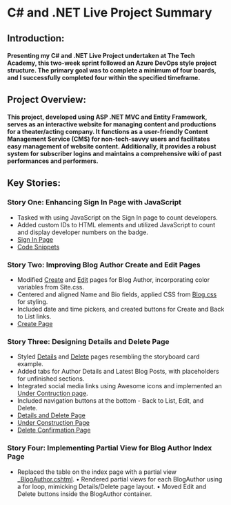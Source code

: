 # C# and .NET Live Project Summary
## Introduction:
#### Presenting my C# and .NET Live Project undertaken at The Tech Academy, this two-week sprint followed an Azure DevOps style project structure. The primary goal was to complete a minimum of four boards, and I successfully completed four within the specified timeframe.
## Project Overview:
#### This project, developed using ASP .NET MVC and Entity Framework, serves as an interactive website for managing content and productions for a theater/acting company. It functions as a user-friendly Content Management Service (CMS) for non-tech-savvy users and facilitates easy management of website content. Additionally, it provides a robust system for subscriber logins and maintains a comprehensive wiki of past performances and performers.
## Key Stories:
### Story One: Enhancing Sign In Page with JavaScript
- Tasked with using JavaScript on the Sign In page to count developers.
- Added custom IDs to HTML elements and utilized JavaScript to count and display developer numbers on the badge.
- [Sign In Page](images/SignIn.jpg)
- [Code Snippets](images/SignInCountCode.jpg)
### Story Two: Improving Blog Author Create and Edit Pages
- Modified [Create](TheatreCMS3/Areas/Blog/Views/BlogAuthors/Create.cshtml) and [Edit](TheatreCMS3/Areas/Blog/Views/BlogAuthors/Edit.cshtml) pages for Blog Author, incorporating color variables from Site.css.
- Centered and aligned Name and Bio fields, applied CSS from [Blog.css](TheatreCMS3/Content/Areas/Blog.css) for styling.
- Included date and time pickers, and created buttons for Create and Back to List links.
- [Create Page](images/CreatePage.jpg)
### Story Three: Designing Details and Delete Page
- Styled [Details](TheatreCMS3/Areas/Blog/Views/BlogAuthors/Details.cshtml) and [Delete](TheatreCMS3/Areas/Blog/Views/BlogAuthors/Delete.cshtml) pages resembling the storyboard card example.
- Added tabs for Author Details and Latest Blog Posts, with placeholders for unfinished sections.
- Integrated social media links using Awesome icons and implemented an [Under Contruction page](TheatreCMS3/Areas/Blog/Views/BlogAuthors/UnderConstruction.cshtml).
- Included navigation buttons at the bottom - Back to List, Edit, and Delete.
- [Details and Delete Page](images/DetailsDeletePage.jpg)
- [Under Construction Page](images/UnderConstructionPage.jpg)
- [Delete Confirmation Page](images/DeleteConfirmPage.jpg)
### Story Four: Implementing Partial View for Blog Author Index Page
- Replaced the table on the index page with a partial view [_BlogAuthor.cshtml](TheatreCMS3/Areas/Blog/Views/Shared/_BlogAuthor.cshtml).
•	Rendered partial views for each BlogAuthor using a for loop, mimicking Details/Delete page layout.
•	Moved Edit and Delete buttons inside the BlogAuthor container.

